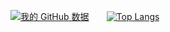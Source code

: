 [![我的 GitHub 数据](https://github-readme-stats.vercel.app/api?username=madaoCN&count_private=true?include_all_commits=true)]()&emsp;&emsp;[![Top Langs](https://github-readme-stats.vercel.app/api/top-langs/?username=madaoCN&layout=compact)](https://github.com/anuraghazra/github-readme-stats)
<!--
**madaoCN/madaoCN** is a ✨ _special_ ✨ repository because its `README.md` (this file) appears on your GitHub profile.

Here are some ideas to get you started:

- 🔭 I’m currently working on ...
- 🌱 I’m currently learning ...
- 👯 I’m looking to collaborate on ...
- 🤔 I’m looking for help with ...
- 💬 Ask me about ...
- 📫 How to reach me: ...
- 😄 Pronouns: ...
- ⚡ Fun fact: ...
-->
